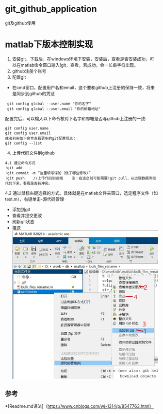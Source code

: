 # git_github_application
git及github使用
# matlab下版本控制实现
1. 安装git，下载后，在windows环境下安装，安装后，查看是否安装成功，可以在matlab命令窗口输入!git，查看，若成功，会一长串字符出现。
2. github注册个账号
3. 配置git
  - 在cmd窗口，配置用户名和email，这个要和github上注册的保持一致，将来是同步到github的凭证
  ```
   git config global --user.name "你的名字"
   git config global --user.email "你的邮箱地址"
  ```
  配置完后，可以输入以下命令核对下名字和邮箱是否与github上注册的一致:
  ```
  git config user.name
  git config user.email
  或者利用如下命令查看更多的git配置信息：
  git config --list
  ```
4. 上传代码文件到github
  ```
  4.1 通过命令方式
  !git add
  !git commit -m “这里填写评论（做了哪些修改）”
  !git push    //上传代码到远端    注：在这之前可能需要!git pull，从远端数据库拉代码下来，看看是否有冲突。
  ```
 4.2 通过鼠标右键选择的方式。具体就是在matlab文件夹窗口，选定程序文件（如test.m），右键单击-源代码管理
  - 添加到git
  - 查看并提交更改
  - 刷新git状态
  - 推送
![imagjje](https://github.com/SrcToDes/bulk_files_rename/blob/00f6049979fabe0fc57e7010318973882144b5d7/picture/1.jpg)

## 参考
*[Readme.md语法]（https://www.cnblogs.com/wj-1314/p/8547763.html）
